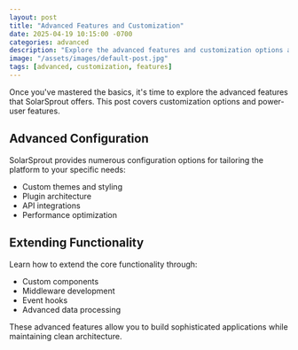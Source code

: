 ```yaml
---
layout: post
title: "Advanced Features and Customization"
date: 2025-04-19 10:15:00 -0700
categories: advanced
description: "Explore the advanced features and customization options available in SolarSprout."
image: "/assets/images/default-post.jpg"
tags: [advanced, customization, features]
---
```


Once you've mastered the basics, it's time to explore the advanced features that SolarSprout offers. This post covers customization options and power-user features.

## Advanced Configuration

SolarSprout provides numerous configuration options for tailoring the platform to your specific needs:

- Custom themes and styling
- Plugin architecture
- API integrations
- Performance optimization

## Extending Functionality

Learn how to extend the core functionality through:

- Custom components
- Middleware development
- Event hooks
- Advanced data processing

These advanced features allow you to build sophisticated applications while maintaining clean architecture.
